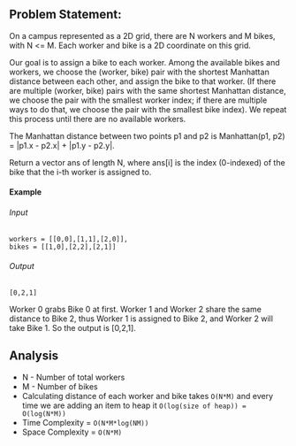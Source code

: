 ## Problem Statement:
On a campus represented as a 2D grid, there are N workers and M bikes, with N <= M. Each worker and bike is a 2D coordinate on this grid.

Our goal is to assign a bike to each worker. Among the available bikes and workers, we choose the (worker, bike) pair with the shortest Manhattan distance between each other, and assign the bike to that worker. (If there are multiple (worker, bike) pairs with the same shortest Manhattan distance, we choose the pair with the smallest worker index; if there are multiple ways to do that, we choose the pair with the smallest bike index). We repeat this process until there are no available workers.

The Manhattan distance between two points p1 and p2 is Manhattan(p1, p2) = |p1.x - p2.x| + |p1.y - p2.y|.

Return a vector ans of length N, where ans[i] is the index (0-indexed) of the bike that the i-th worker is assigned to.


#### Example
###### Input
```
workers = [[0,0],[1,1],[2,0]], 
bikes = [[1,0],[2,2],[2,1]]
```
###### Output
```
[0,2,1]

```
Worker 0 grabs Bike 0 at first. Worker 1 and Worker 2 share the same distance to Bike 2, thus Worker 1 is assigned to Bike 2, and Worker 2 will take Bike 1. So the output is [0,2,1].

## Analysis
* N - Number of total workers
* M - Number of bikes
* Calculating distance of each worker and bike takes `O(N*M)` and every time we are adding an item to heap it `O(log(size of heap)) = O(log(N*M))`
* Time Complexity = `O(N*M*log(NM))`
* Space Complexity = `O(N*M)`

